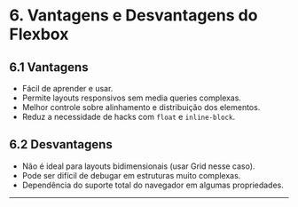 # **6. Vantagens e Desvantagens do Flexbox**

## **6.1 Vantagens**
- Fácil de aprender e usar.
- Permite layouts responsivos sem media queries complexas.
- Melhor controle sobre alinhamento e distribuição dos elementos.
- Reduz a necessidade de hacks com `float` e `inline-block`.

## **6.2 Desvantagens**
- Não é ideal para layouts bidimensionais (usar Grid nesse caso).
- Pode ser difícil de debugar em estruturas muito complexas.
- Dependência do suporte total do navegador em algumas propriedades.

---